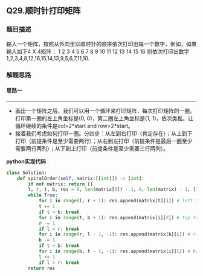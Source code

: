 ## Q29.顺时针打印矩阵
### 题目描述
输入一个矩阵，按照从外向里以顺时针的顺序依次打印出每一个数字，例如，如果输入如下4 X 4矩阵： 1 2 3 4 5 6 7 8 9 10 11 12 13 14 15 16 则依次打印出数字1,2,3,4,8,12,16,15,14,13,9,5,6,7,11,10.
### 解题思路



#### 思路一
****
- 画出一个矩阵之后，我们可以用一个循环来打印矩阵，每次打印矩阵的一圈。打印第一圈的左上角坐标是(0, 0)，第二圈左上角坐标是(1, 1)，依次类推。让循环继续的条件是col>2\*start and row>2\*start。
- 接着我们考虑如何打印一圈。分四步：从左到右打印（肯定存在）；从上到下打印（前提条件是至少需要两行）；从右到左打印（前提条件是最后一圈至少需要两行两列）；从下到上打印（前提条件是至少需要三行两列）。

**python实现代码**
.

```python
class Solution:
    def spiralOrder(self, matrix:[[int]]) -> [int]:
        if not matrix: return []
        l, r, t, b, res = 0, len(matrix[0]) - 1, 0, len(matrix) - 1, []
        while True:
            for i in range(l, r + 1): res.append(matrix[t][i]) # left to right
            t += 1
            if t > b: break
            for i in range(t, b + 1): res.append(matrix[i][r]) # top to bottom
            r -= 1
            if l > r: break
            for i in range(r, l - 1, -1): res.append(matrix[b][i]) # right to left
            b -= 1
            if t > b: break
            for i in range(b, t - 1, -1): res.append(matrix[i][l]) # bottom to top
            l += 1
            if l > r: break
        return res

```

